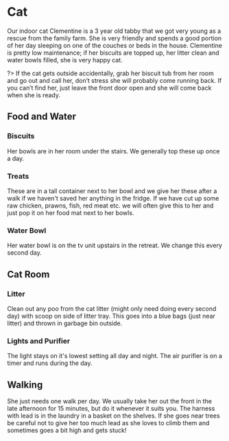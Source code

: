 # Cat
Our indoor cat Clementine is a 3 year old tabby that we got very young as a rescue from the family farm. She is very friendly and spends a good portion of her day sleeping on one of the couches or beds in the house. Clementine is pretty low maintenance; if her biscuits are topped up, her litter clean and water bowls filled, she is very happy cat.

?> If the cat gets outside accidentally, grab her biscuit tub from her room and go out and call her, don’t stress she will probably come running back. If you can’t find her, just leave the front door open and she will come back when she is ready.

## Food and Water
### Biscuits
Her bowls are in her room under the stairs. We generally top these up once a day.

### Treats
These are in a tall container next to her bowl and we give her these after a walk if we haven't saved her anything in the fridge. If we have cut up some raw chicken, prawns, fish, red meat etc. we will often give this to her and just pop it on her food mat next to her bowls.

### Water Bowl
Her water bowl is on the tv unit upstairs in the retreat. We change this every second day.

## Cat Room
### Litter
Clean out any poo from the cat litter (might only need doing every second day) with scoop on side of litter tray. This goes into a blue bags (just near litter) and thrown in garbage bin outside.

### Lights and Purifier
The light stays on it's lowest setting all day and night. The air purifier is on a timer and runs during the day.

## Walking
She just needs one walk per day. We usually take her out the front in the late afternoon for 15 minutes, but do it whenever it suits you. The harness with lead is in the laundry in a basket on the shelves. If she goes near trees be careful not to give her too much lead as she loves to climb them and sometimes goes a bit high and gets stuck!